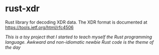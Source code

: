 rust-xdr 
==========

Rust library for decoding XDR data. The XDR format is documented at https://tools.ietf.org/html/rfc4506 

*This is a toy project that I started to teach myself the Rust programming language. Awkward and non-idiomatic newbie Rust code is the theme of the day*


